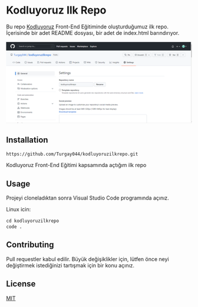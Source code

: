 # Kodluyoruz Ilk Repo
Bu repo [Kodluyoruz](https://www.kodluyoruz.org/) Front-End Eğitiminde oluşturduğumuz ilk repo. İçerisinde bir adet README dosyası, bir adet de index.html barındırıyor.

![firts-repo](https://github.com/Turgay044/kodluyoruzilkrepo/blob/main/Pictures/Template.png)

## Installation

```
https://github.com/Turgay044/kodluyoruzilkrepo.git

```
Kodluyoruz Front-End Eğitimi kapsamında açtığım ilk repo
## Usage
Projeyi cloneladıktan sonra Visual Studio Code programında açınız.

Linux icin:
```
cd kodluyoruzilkrepo
code .
```
## Contributing
Pull requestler kabul edilir. Büyük değişiklikler için, lütfen önce neyi değiştirmek istediğinizi tartışmak için bir konu açınız.
## License
[MIT](https://choosealicense.com/licenses/mit/)
